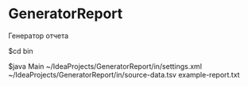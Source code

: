 # GeneratorReport
Генератор отчета

$cd bin

$java Main ~/IdeaProjects/GeneratorReport/in/settings.xml ~/IdeaProjects/GeneratorReport/in/source-data.tsv example-report.txt
